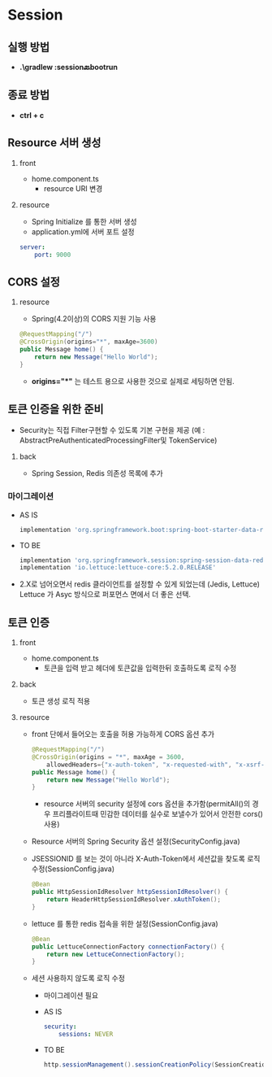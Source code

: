 # Session

## 실행 방법

- __.\gradlew :session:back:bootrun__

## 종료 방법

- __ctrl + c__

## Resource 서버 생성

1. front

    - home.component.ts
        - resource URI 변경

2. resource

    - Spring Initialize 를 통한 서버 생성
    - application.yml에 서버 포트 설정

    ~~~yml
    server:
        port: 9000
    ~~~

## CORS 설정

1. resource

    - Spring(4.2이상)의 CORS 지원 기능 사용

    ~~~ java
    @RequestMapping("/")
    @CrossOrigin(origins="*", maxAge=3600)
    public Message home() {
        return new Message("Hello World");
    }
    ~~~

    - __origins="*"__ 는 테스트 용으로 사용한 것으로 실제로 세팅하면 안됨.

## 토큰 인증을 위한 준비

- Security는 직접 Filter구현할 수 있도록 기본 구현을 제공 (예 : AbstractPreAuthenticatedProcessingFilter및 TokenService)

1. back

    - Spring Session, Redis 의존성 목록에 추가

### 마이그레이션

- AS IS

    ~~~ gradle
    implementation 'org.springframework.boot:spring-boot-starter-data-redis'
    ~~~

- TO BE

    ~~~ gradle
    implementation 'org.springframework.session:spring-session-data-redis'
    implementation 'io.lettuce:lettuce-core:5.2.0.RELEASE'
    ~~~

- 2.X로 넘어오면서 redis 클라이언트를 설정할 수 있게 되었는데 (Jedis, Lettuce) Lettuce 가 Asyc 방식으로 퍼포먼스 면에서 더 좋은 선택.

## 토큰 인증

1. front

    - home.component.ts
        - 토큰을 입력 받고 헤더에 토큰값을 입력한뒤 호출하도록 로직 수정

2. back

    - 토큰 생성 로직 적용

3. resource

    - front 단에서 들어오는 호출을 허용 가능하게 CORS 옵션 추가

        ~~~java
        @RequestMapping("/")
        @CrossOrigin(origins = "*", maxAge = 3600,
            allowedHeaders={"x-auth-token", "x-requested-with", "x-xsrf-token"})
        public Message home() {
            return new Message("Hello World");
        }
        ~~~

        - resource 서버의 security 설정에 cors 옵션을 추가함(permitAll()의 경우 프리플라이트때 민감한 데이터를 실수로 보낼수가 있어서 안전한 cors()사용)

    - Resource 서버의 Spring Security 옵션 설정(SecurityConfig.java)

    - JSESSIONID 를 보는 것이 아니라 X-Auth-Token에서 세션값을 찾도록 로직 수정(SessionConfig.java)

        ~~~java
        @Bean
        public HttpSessionIdResolver httpSessionIdResolver() {
            return HeaderHttpSessionIdResolver.xAuthToken();
        }
        ~~~

    - lettuce 를 통한 redis 접속을 위한 설정(SessionConfig.java)

        ~~~java
        @Bean
        public LettuceConnectionFactory connectionFactory() {
            return new LettuceConnectionFactory();
        }
        ~~~

    - 세션 사용하지 않도록 로직 수정
        - 마이그레이션 필요

        - AS IS

            ~~~yml
            security:
                sessions: NEVER
            ~~~

        - TO BE

            ~~~java
            http.sessionManagement().sessionCreationPolicy(SessionCreationPolicy.NEVER)
            ~~~

